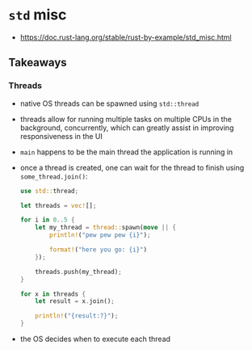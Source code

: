 # `std` misc

- https://doc.rust-lang.org/stable/rust-by-example/std_misc.html

## Takeaways

### Threads

- native OS threads can be spawned using `std::thread`
- threads allow for running multiple tasks on multiple CPUs in the background,
  concurrently, which can greatly assist in improving responsiveness in the UI
- `main` happens to be the main thread the application is running in
- once a thread is created, one can wait for the thread to finish using
  `some_thread.join()`:

  ```rust
  use std::thread;

  let threads = vec![];

  for i in 0..5 {
      let my_thread = thread::spawn(move || {
          println!("pew pew pew {i}");

          format!("here you go: {i}")
      });

      threads.push(my_thread);
  }

  for x in threads {
      let result = x.join();

      println!("{result:?}");
  }
  ```

- the OS decides when to execute each thread
